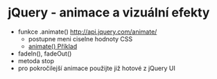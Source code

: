 # jQuery - animace a vizuální efekty
* funkce .animate() http://api.jquery.com/animate/
	* postupne meni ciselne hodnoty CSS
	* [animate() Příklad](http://jsfiddle.net/ondrejcech/5whrsvfv/)
* fadeIn(), fadeOut()
* metoda stop
* pro pokročilejší animace použijte již hotové z jQuery UI